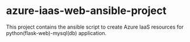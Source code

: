 # azure-iaas-web-ansible-project
This project contains the ansible script to create Azure IaaS resources for python(flask-web)-mysql(db) application.
